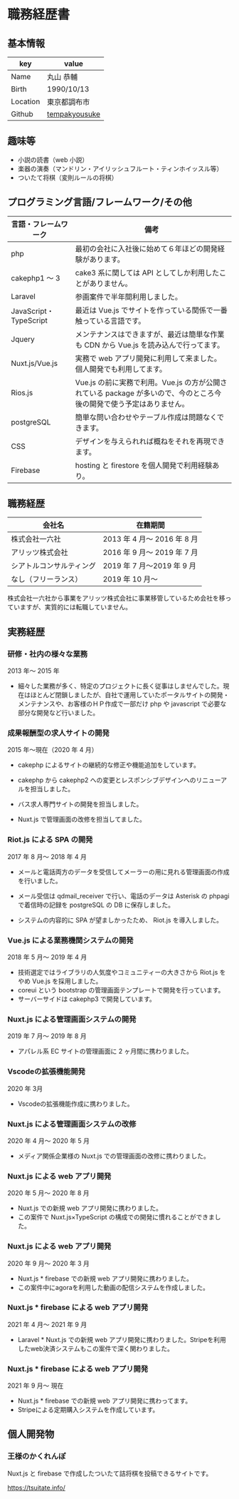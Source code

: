 # 職務経歴書

## 基本情報

| key      | value                                                    |
| -------- | -------------------------------------------------------- |
| Name     | 丸山 恭輔                                                |
| Birth    | 1990/10/13                                               |
| Location | 東京都調布市                                             |
| Github   | [tempakyousuke](https://github.com/tempakyousuke/resume) |

## 趣味等

- 小説の読書（web 小説）
- 楽器の演奏（マンドリン・アイリッシュフルート・ティンホイッスル等）
- ついたて将棋（変則ルールの将棋）

## プログラミング言語/フレームワーク/その他

| 言語・フレームワーク   | 備考                                                                                                                  |
| ---------------------- | --------------------------------------------------------------------------------------------------------------------- |
| php                    | 最初の会社に入社後に始めて６年ほどの開発経験があります。                                                              |
| cakephp1 ～ 3          | cake3 系に関しては API としてしか利用したことがありません。                                                           |
| Laravel                | 参画案件で半年間利用しました。                                                                                        |
| JavaScript・TypeScript | 最近は Vue.js でサイトを作っている関係で一番触っている言語です。                                                      |
| Jquery                 | メンテナンスはできますが、最近は簡単な作業も CDN から Vue.js を読み込んで行ってます。                                 |
| Nuxt.js/Vue.js         | 実務で web アプリ開発に利用して来ました。個人開発でも利用してます。                                                   |
| Rios.js                | Vue.js の前に実務で利用。Vue.js の方が公開されている package が多いので、今のところ今後の開発で使う予定はありません。 |
| postgreSQL             | 簡単な問い合わせやテーブル作成は問題なくできます。                                                                    |
| CSS                    | デザインを与えられれば概ねをそれを再現できます。                                                                      |
| Firebase               | hosting と firestore を個人開発で利用経験あり。                                                                       |

## 職務経歴

| 会社名                   | 在籍期間                    |
| ------------------------ | --------------------------- |
| 株式会社一六社           | 2013 年 4 月～ 2016 年 8 月 |
| アリッツ株式会社         | 2016 年 9 月～ 2019 年 7 月 |
| シアトルコンサルティング | 2019 年 7 月〜2019 年 9 月  |
| なし（フリーランス）     | 2019 年 10 月〜             |

株式会社一六社から事業をアリッツ株式会社に事業移管しているため会社を移っていますが、実質的には転職していません。

## 実務経歴

### 研修・社内の様々な業務

2013 年～ 2015 年

- 細々した業務が多く、特定のプロジェクトに長く従事はしませんでした。現在はほとんど閉鎖しましたが、自社で運用していたポータルサイトの開発・メンテナンスや、お客様のＨＰ作成で一部だけ php や javascript で必要な部分な開発など行いました。

### 成果報酬型の求人サイトの開発

2015 年～現在（2020 年 4 月）

- cakephp によるサイトの継続的な修正や機能追加をしています。
- cakephp から cakephp2 への変更とレスポンシブデザインへのリニューアルを担当しました。

- バス求人専門サイトの開発を担当しました。
- Nuxt.js で管理画面の改修を担当してました。

### Riot.js による SPA の開発

2017 年 8 月～ 2018 年 4 月

- メールと電話両方のデータを受信してメーラーの用に見れる管理画面の作成を行いました。

- メール受信は qdmail_receiver で行い、電話のデータは Asterisk の phpagi で着信時の記録を postgreSQL の DB に保存しました。

- システムの内容的に SPA が望ましかったため、 Riot.js を導入しました。

### Vue.js による業務機関システムの開発

2018 年 5 月～ 2019 年 4 月

- 技術選定ではライブラリの人気度やコミュニティーの大きさから Riot.js をやめ Vue.js を採用しました。
- coreui という bootstrap の管理画面テンプレートで開発を行っています。
- サーバーサイドは cakephp3 で開発しています。

### Nuxt.js による管理画面システムの開発

2019 年 7 月～ 2019 年 8 月

- アパレル系 EC サイトの管理画面に 2 ヶ月間に携わりました。

### Vscodeの拡張機能開発

2020 年 3月

- Vscodeの拡張機能作成に携わりました。

### Nuxt.js による管理画面システムの改修

2020 年 4 月～ 2020 年 5 月

- メディア関係企業様の Nuxt.js での管理画面の改修に携わりました。

### Nuxt.js による web アプリ開発

2020 年 5 月～ 2020 年 8 月

- Nuxt.js での新規 web アプリ開発に携わりました。
- この案件で Nuxt.js×TypeScript の構成での開発に慣れることができました。
### Nuxt.js による web アプリ開発

2020 年 9 月～ 2020 年 3 月

- Nuxt.js * firebase での新規 web アプリ開発に携わりました。
- この案件中にagoraを利用した動画の配信システムを作成しました。
### Nuxt.js * firebase による web アプリ開発

2021 年 4 月～ 2021 年 9 月

- Laravel * Nuxt.js での新規 web アプリ開発に携わりました。Stripeを利用したweb決済システムもこの案件で深く関わりました。
### Nuxt.js * firebase による web アプリ開発

2021 年 9 月～ 現在

- Nuxt.js * firebase での新規 web アプリ開発に携わってます。
- Stripeによる定期購入システムを作成しています。

## 個人開発物

### 王様のかくれんぽ

Nuxt.js と firebase で作成したついたて詰将棋を投稿できるサイトです。

https://tsuitate.info/
